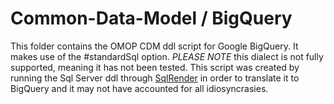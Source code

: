 Common-Data-Model / BigQuery
=================

This folder contains the OMOP CDM ddl script for Google BigQuery. It makes use of the #standardSql option. *PLEASE NOTE* this dialect is not fully supported, meaning it has not been tested. This script was created by running the Sql Server ddl through [SqlRender](https://github.com/ohdsi/sqlrender) in order to translate it to BigQuery and it may not have accounted for all idiosyncrasies.
